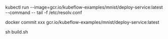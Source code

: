 kubectl run --image=gcr.io/kubeflow-examples/mnist/deploy-service:latest --command -- tail -f /etc/resolv.conf

docker commit xxx gcr.io/kubeflow-examples/mnist/deploy-service:latest

sh build.sh
